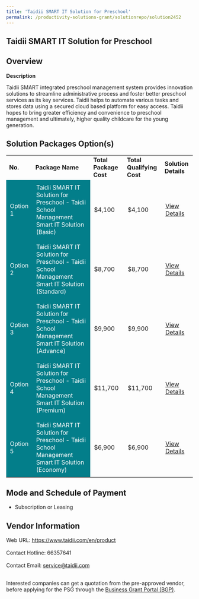 ```yaml
---
title: 'Taidii SMART IT Solution for Preschool'
permalink: /productivity-solutions-grant/solutionrepo/solution2452
---
```


## Taidii SMART IT Solution for Preschool

## Overview

**Description**

Taidii SMART integrated preschool management system provides innovation solutions to streamline administrative process and foster better preschool services as its key services. Taidii helps to automate various tasks and stores data using a secured cloud based platform for easy access. Taidii hopes to bring greater efficiency and convenience to preschool management and ultimately, higher quality childcare for the young generation.

## Solution Packages Option(s)

<table>
<tr>
<td><b>No.</b></td>
<td><b>Package Name</b></td>
<td><b>Total Package Cost</b></td>
<td><b>Total Qualifying Cost</b></td>
<td><b>Solution Details</b></td>
</tr>
<tr>
<td style='padding: 10px; background-color: #037E8A; color: #FFFFFF;'>Option 1</td>
<td style='padding: 10px; background-color: #037E8A; color: #FFFFFF;'>Taidii SMART IT Solution for Preschool - Taidii School Management Smart  IT Solution (Basic)</td>
<td style='padding: 10px;'>$4,100</td>
<td style='padding: 10px;'>$4,100</td>
<td style='padding: 10px;'><a href='https://www.gobusiness.gov.sg/images/psg/Desentitised_Taidii_20200641_Annex_3_Part_1.pdf' target='_blank'>View Details</a></td>
</tr>
<tr>
<td style='padding: 10px; background-color: #037E8A; color: #FFFFFF;'>Option 2</td>
<td style='padding: 10px; background-color: #037E8A; color: #FFFFFF;'>Taidii SMART IT Solution for Preschool - Taidii School Management Smart IT Solution (Standard)</td>
<td style='padding: 10px;'>$8,700</td>
<td style='padding: 10px;'>$8,700</td>
<td style='padding: 10px;'><a href='https://www.gobusiness.gov.sg/images/psg/Desentitised_Taidii_20200641_Annex_3_Part_2.pdf' target='_blank'>View Details</a></td>
</tr>
<tr>
<td style='padding: 10px; background-color: #037E8A; color: #FFFFFF;'>Option 3</td>
<td style='padding: 10px; background-color: #037E8A; color: #FFFFFF;'>Taidii SMART IT Solution for Preschool - Taidii School Management Smart IT Solution (Advance)</td>
<td style='padding: 10px;'>$9,900</td>
<td style='padding: 10px;'>$9,900</td>
<td style='padding: 10px;'><a href='https://www.gobusiness.gov.sg/images/psg/Desentitised_Taidii_20200641_Annex_3_Part_3.pdf' target='_blank'>View Details</a></td>
</tr>
<tr>
<td style='padding: 10px; background-color: #037E8A; color: #FFFFFF;'>Option 4</td>
<td style='padding: 10px; background-color: #037E8A; color: #FFFFFF;'>Taidii SMART IT Solution for Preschool - Taidii School Management Smart IT Solution (Premium)</td>
<td style='padding: 10px;'>$11,700</td>
<td style='padding: 10px;'>$11,700</td>
<td style='padding: 10px;'><a href='https://www.gobusiness.gov.sg/images/psg/Desentitised_Taidii_20200641_Annex_3_Part_4.pdf' target='_blank'>View Details</a></td>
</tr>
<tr>
<td style='padding: 10px; background-color: #037E8A; color: #FFFFFF;'>Option 5</td>
<td style='padding: 10px; background-color: #037E8A; color: #FFFFFF;'>Taidii SMART IT Solution for Preschool - Taidii School Management Smart IT Solution (Economy)</td>
<td style='padding: 10px;'>$6,900</td>
<td style='padding: 10px;'>$6,900</td>
<td style='padding: 10px;'><a href='https://www.gobusiness.gov.sg/images/psg/Desentitised_Taidii_20200641_Annex_3_Part_5.pdf' target='_blank'>View Details</a></td>
</tr>
</table>

## Mode and Schedule of Payment

 - Subscription or Leasing

## Vendor Information

 Web URL: https://www.taidii.com/en/product <br><br>Contact Hotline: 66357641 <br><br>Contact Email: service@taidii.com <br><br>

Interested companies can get a quotation from the pre-approved vendor, before applying for the PSG through the <a href='https://www.businessgrants.gov.sg/' target='_blank' rel='noopener'>Business Grant Portal (BGP)</a>.

<script src="/jquery/resize-tables.js"></script>
